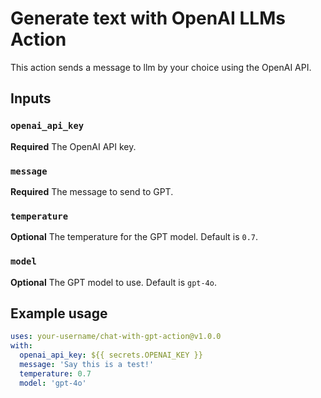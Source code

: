 # Generate text with OpenAI LLMs Action

This action sends a message to llm by your choice using the OpenAI API.

## Inputs

### `openai_api_key`

**Required** The OpenAI API key.

### `message`

**Required** The message to send to GPT.

### `temperature`

**Optional** The temperature for the GPT model. Default is `0.7`.

### `model`

**Optional** The GPT model to use. Default is `gpt-4o`.

## Example usage

```yaml
uses: your-username/chat-with-gpt-action@v1.0.0
with:
  openai_api_key: ${{ secrets.OPENAI_KEY }}
  message: 'Say this is a test!'
  temperature: 0.7
  model: 'gpt-4o'
